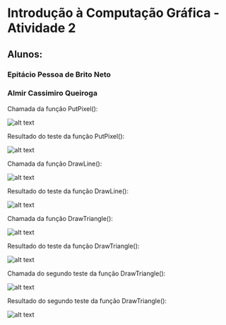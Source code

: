 # Introdução à Computação Gráfica - Atividade 2
<h2><b>Alunos:</b></h2>

<h3>Epitácio Pessoa de Brito Neto</h3>

<h3>Almir Cassimiro Queiroga</h3>


Chamada da função PutPixel():


![alt text](https://i.imgur.com/BUtFpRw.png)

Resultado do teste da função PutPixel():


![alt text](https://i.imgur.com/IgQ1X1c.png)

Chamada da função DrawLine():


![alt text](https://i.imgur.com/dQg7EKX.png)

Resultado do teste da função DrawLine():


![alt text](https://i.imgur.com/wemHw2n.png)

Chamada da função DrawTriangle():


![alt text](https://i.imgur.com/bK4g3bK.png)

Resultado do teste da função DrawTriangle():


![alt text](https://i.imgur.com/DpTTgbC.png)

Chamada do segundo teste da função DrawTriangle():


![alt text](https://i.imgur.com/pj2wGdU.png)

Resultado do segundo teste da função DrawTriangle():


![alt text](https://i.imgur.com/uoUcWEd.png)
